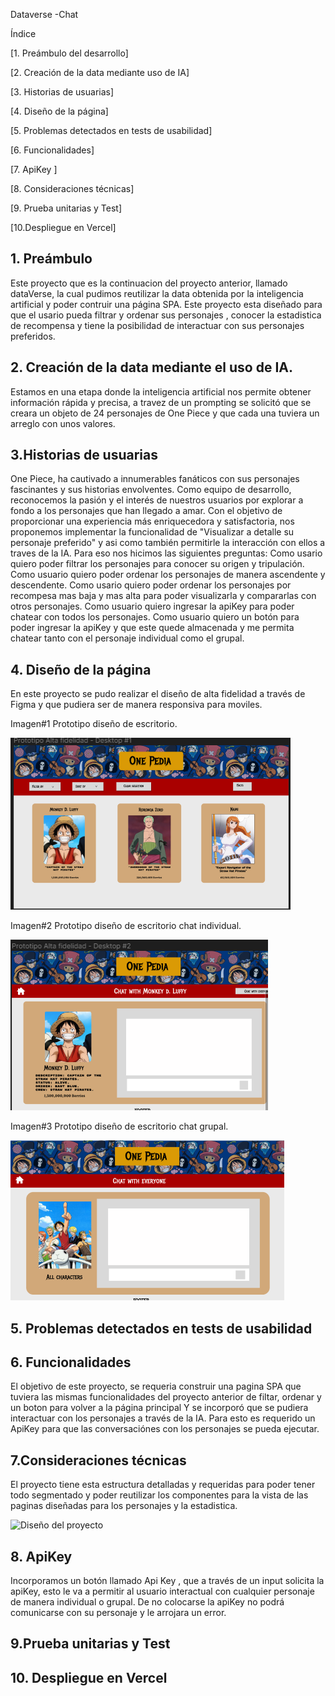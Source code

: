Dataverse -Chat

Índice

[1. Preámbulo del desarrollo]

[2. Creación de la data mediante uso de IA]

[3. Historias de usuarias]

[4. Diseño de la página]

[5. Problemas detectados en tests de usabilidad]

[6. Funcionalidades]

[7. ApiKey ]

[8. Consideraciones técnicas]

[9. Prueba unitarias y Test]

[10.Despliegue en Vercel]

## 1. Preámbulo

Este proyecto que es la continuacion del proyecto anterior, llamado dataVerse, la cual pudimos reutilizar la data obtenida por la inteligencia artificial y poder contruir una página SPA. Este proyecto esta diseñado para que el usario pueda filtrar y ordenar sus personajes , conocer la estadistica de recompensa y tiene la posibilidad de interactuar con sus personajes preferidos.

## 2. Creación de la data mediante el uso de IA.

Estamos en una etapa donde la inteligencia artificial nos permite obtener información rápida y precisa, a travez de un prompting se solicitó que se creara un objeto de 24 personajes de One Piece y que cada una tuviera un arreglo con unos valores.

## 3.Historias de usuarias

One Piece, ha cautivado a innumerables fanáticos con sus personajes fascinantes y sus historias envolventes. Como equipo de desarrollo, reconocemos la pasión y el interés de nuestros usuarios por explorar a fondo a los personajes que han llegado a amar. Con el objetivo de proporcionar una experiencia más enriquecedora y satisfactoria, nos proponemos implementar la funcionalidad de "Visualizar a detalle su personaje preferido" y asi como también permitirle la interacción con ellos a traves de la IA. Para eso nos hicimos las siguientes preguntas: Como usario quiero poder filtrar los personajes para conocer su origen y tripulación. Como usuario quiero poder ordenar los personajes de manera ascendente y descendente. Como usario quiero poder ordenar los personajes por recompesa mas baja y mas alta para poder visualizarla y compararlas con otros personajes. Como usuario quiero ingresar la apiKey para poder chatear con todos los personajes. Como usuario quiero un botón para poder ingresar la apiKey y que este quede almacenada y me permita chatear tanto con el personaje individual como el grupal.

## 4. Diseño de la página

En este proyecto se pudo realizar el diseño de alta fidelidad a través de Figma y que pudiera ser de manera responsiva para moviles.


Imagen#1 Prototipo diseño de escritorio.

![Prototipo #1 diseño de escritorio](/src/img/imagen%20_1.png)


Imagen#2 Prototipo diseño de escritorio chat individual.

![Prototipo #2 diseño de escritorio chat individual](/src/img/imagen%20_2.png)


Imagen#3 Prototipo diseño de escritorio chat grupal.

![Prototipo #3 diseño de escritorio chat grupal](/src/img/chat%20_grupal.png)

## 5. Problemas detectados en tests de usabilidad

## 6. Funcionalidades

El objetivo de este proyecto, se requeria construir una pagina SPA que tuviera las mismas funcionalidades del proyecto anterior de filtar, ordenar y un boton para volver a la página principal Y se incorporó que se pudiera interactuar con los personajes a través de la IA. Para esto es requerido un ApiKey para que las conversaciónes con los personajes se pueda ejecutar.

## 7.Consideraciones técnicas

El proyecto tiene esta estructura detalladas y requeridas para poder tener todo segmentado y poder reutilizar los componentes para la vista de las paginas diseñadas para los personajes y la estadistica.


![Diseño del proyecto](/src/img/diseño_%20del_%20proyecto.png)

## 8. ApiKey

Incorporamos un botón llamado Api Key , que a través de un input solicita la apiKey, esto le va a permitir al usuario interactual con cualquier personaje de manera individual o grupal. De no colocarse la apiKey no podrá comunicarse con su personaje y le arrojara un error.

## 9.Prueba unitarias y Test


## 10. Despliegue en Vercel